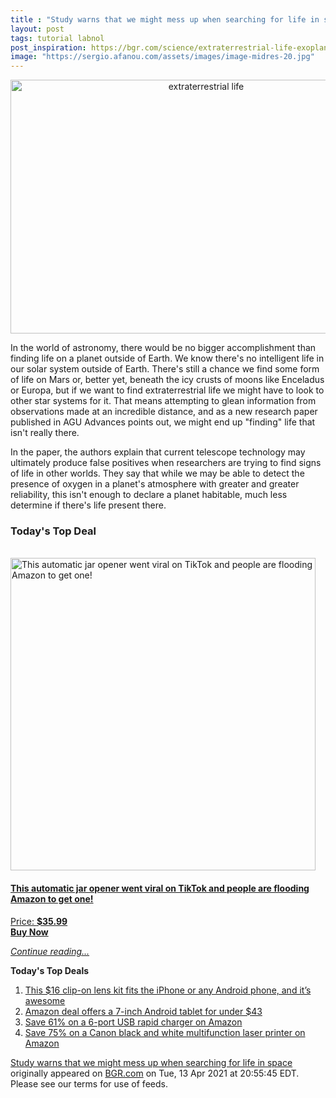 ```yaml
---
title : "Study warns that we might mess up when searching for life in space"
layout: post
tags: tutorial labnol
post_inspiration: https://bgr.com/science/extraterrestrial-life-exoplanet-search-5919324/
image: "https://sergio.afanou.com/assets/images/image-midres-20.jpg"
---
```


<center><a href="https://bgr.com/science/extraterrestrial-life-exoplanet-search-5919324/" class="bgr-rss-featured-image bgr-rss-test-class"><img loading="lazy" width="610" height="406" src="https://bgr.com/wp-content/uploads/2019/02/earth.jpg?quality=70&amp;strip=all&amp;w=610" class="attachment-feed_normal size-feed_normal wp-post-image" alt="extraterrestrial life" loading="lazy" srcset="https://bgr.com/wp-content/uploads/2019/02/earth.jpg 1280w, https://bgr.com/wp-content/uploads/2019/02/earth.jpg?resize=150,100 150w, https://bgr.com/wp-content/uploads/2019/02/earth.jpg?resize=300,199 300w, https://bgr.com/wp-content/uploads/2019/02/earth.jpg?resize=768,511 768w, https://bgr.com/wp-content/uploads/2019/02/earth.jpg?resize=1024,681 1024w, https://bgr.com/wp-content/uploads/2019/02/earth.jpg?resize=610,406 610w, https://bgr.com/wp-content/uploads/2019/02/earth.jpg?resize=685,456 685w, https://bgr.com/wp-content/uploads/2019/02/earth.jpg?resize=664,441 664w, https://bgr.com/wp-content/uploads/2019/02/earth.jpg?resize=252,168 252w, https://bgr.com/wp-content/uploads/2019/02/earth.jpg?resize=1200,798 1200w, https://bgr.com/wp-content/uploads/2019/02/earth.jpg?resize=782,520 782w, https://bgr.com/wp-content/uploads/2019/02/earth.jpg?resize=827,550 827w, https://bgr.com/wp-content/uploads/2019/02/earth.jpg?resize=870,580 870w, https://bgr.com/wp-content/uploads/2019/02/earth.jpg?resize=191,127 191w, https://bgr.com/wp-content/uploads/2019/02/earth.jpg?resize=166,110 166w, https://bgr.com/wp-content/uploads/2019/02/earth.jpg?resize=800,532 800w, https://bgr.com/wp-content/uploads/2019/02/earth.jpg?resize=220,147 220w" sizes="(max-width: 610px) 100vw, 610px" title="extraterrestrial life" /></a></center><p>In the world of astronomy, there would be no bigger accomplishment than finding life on a planet outside of Earth. We know there's no intelligent life in our solar system outside of Earth. There's still a chance we find some form of life on Mars or, better yet, beneath the icy crusts of moons like Enceladus or Europa, but if we want to find extraterrestrial life we might have to look to other star systems for it. That means attempting to glean information from observations made at an incredible distance, and as a new research paper published in AGU Advances points out, we might end up "finding" life that isn't really there.</p>
<p>In the paper, the authors explain that current telescope technology may ultimately produce false positives when researchers are trying to find signs of life in other worlds. They say that while we may be able to detect the presence of oxygen in a planet's atmosphere with greater and greater reliability, this isn't enough to declare a planet habitable, much less determine if there's life present there.</p>
<h3>Today's Top Deal</h3>
<p><a href="https://www.amazon.com/Electric-Restaurant-Automatic-Seniors-Arthritis/dp/B089SNZD4N?tag=b0c55topdeals-20"><br><img height="500px" width="488px" src="https://m.media-amazon.com/images/I/41qT41L0ydL._SL500_.jpg" alt="This automatic jar opener went viral on TikTok and people are flooding Amazon to get one!"><br></a></p>
<h4><a href="https://www.amazon.com/Electric-Restaurant-Automatic-Seniors-Arthritis/dp/B089SNZD4N?tag=b0c55rss-20">This automatic jar opener went viral on TikTok and people are flooding Amazon to get one!</a></h4>
<p><a href="https://www.amazon.com/Electric-Restaurant-Automatic-Seniors-Arthritis/dp/B089SNZD4N?tag=b0c55rss-20">Price: <strong>$35.99</strong></a><br><strong><a href="https://www.amazon.com/Electric-Restaurant-Automatic-Seniors-Arthritis/dp/B089SNZD4N?tag=b0c55rss-20">Buy Now</a></strong></p>
<p><a href="https://bgr.com/science/extraterrestrial-life-exoplanet-search-5919324/" class="more-link"><em>Continue reading...</em></a></p>

<p><strong>Today's Top Deals</strong></p>
<ol>
<li><a href="https://bgr.com/general/iphone-lens-kit-amazon-deals-4713723/?utm_source=rss&#038;utm_campaign=topdeals">This $16 clip-on lens kit fits the iPhone or any Android phone, and it&#8217;s awesome</a></li>
<li><a href="https://bgr.com/general/chromo-7-tablet-google-android-4-4-touchscreen-sale-amazon-4715331/?utm_source=rss&#038;utm_campaign=topdeals">Amazon deal offers a 7-inch Android tablet for under $43</a></li>
<li><a href="https://bgr.com/general/rapid-charger-android-amazon-sale-4715321/?utm_source=rss&#038;utm_campaign=topdeals">Save 61% on a 6-port USB rapid charger on Amazon</a></li>
<li><a href="https://bgr.com/general/best-multifunction-printer-amazon-sale-4715747/?utm_source=rss&#038;utm_campaign=topdeals">Save 75% on a Canon black and white multifunction laser printer on Amazon</a></li>
</ol>
<p><a href="https://bgr.com/science/extraterrestrial-life-exoplanet-search-5919324/">Study warns that we might mess up when searching for life in space</a> originally appeared on <a href="http://bgr.com">BGR.com</a> on Tue, 13 Apr 2021 at 20:55:45 EDT. Please see our terms for use of feeds.</p>
